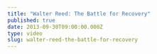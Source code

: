 ```yaml
---
title: "Walter Reed: The Battle for Recovery"
published: true
date: 2013-09-30T09:00:00.000Z
type: video
slug: walter-reed-the-battle-for-recovery
---
```


